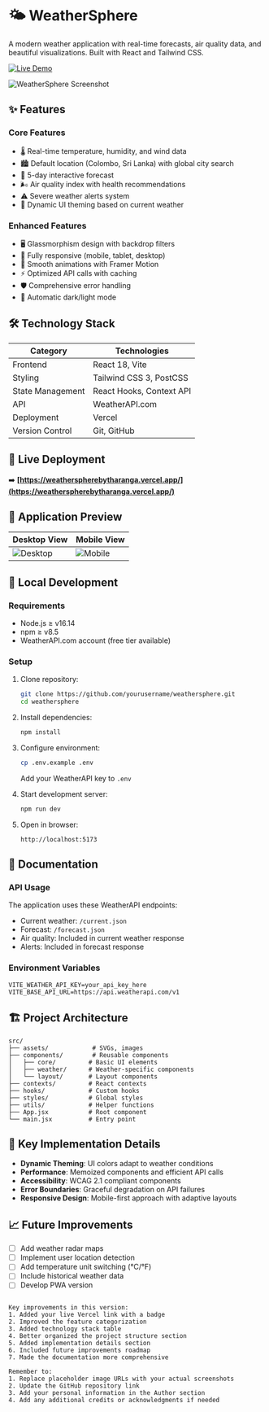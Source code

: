 


# 🌤️ WeatherSphere

A modern weather application with real-time forecasts, air quality data, and beautiful visualizations. Built with React and Tailwind CSS.

[![Live Demo](https://img.shields.io/badge/Live_Demo-WeatherSphere-blue?style=for-the-badge&logo=vercel)](https://weatherspherebytharanga.vercel.app/)

![WeatherSphere Screenshot](https://example.com/screenshot.jpg) <!-- Add your screenshot URL here -->

## ✨ Features

### Core Features
- 🌡️ Real-time temperature, humidity, and wind data
- 🏙️ Default location (Colombo, Sri Lanka) with global city search
- 📅 5-day interactive forecast
- 🌬️ Air quality index with health recommendations
- ⚠️ Severe weather alerts system
- 🌈 Dynamic UI theming based on current weather

### Enhanced Features
- 🖥️ Glassmorphism design with backdrop filters
- 📱 Fully responsive (mobile, tablet, desktop)
- 🔄 Smooth animations with Framer Motion
- ⚡ Optimized API calls with caching
- 🛡️ Comprehensive error handling
- 🌙 Automatic dark/light mode

## 🛠️ Technology Stack

| Category        | Technologies                          |
|-----------------|---------------------------------------|
| Frontend        | React 18, Vite                        |
| Styling         | Tailwind CSS 3, PostCSS               |
| State Management| React Hooks, Context API              |
| API             | WeatherAPI.com                        |
| Deployment      | Vercel                                |
| Version Control | Git, GitHub                           |

## 🚀 Live Deployment

➡️ **[https://weatherspherebytharanga.vercel.app/](https://weatherspherebytharanga.vercel.app/)**

## 📸 Application Preview

| Desktop View | Mobile View | 
|--------------|-------------|
| ![Desktop](screenshots/desktop.jpg) | ![Mobile](screenshots/mobile.jpg) |

## 🔧 Local Development

### Requirements
- Node.js ≥ v16.14
- npm ≥ v8.5
- WeatherAPI.com account (free tier available)

### Setup

1. Clone repository:
   ```bash
   git clone https://github.com/yourusername/weathersphere.git
   cd weathersphere
   ```

2. Install dependencies:
   ```bash
   npm install
   ```

3. Configure environment:
   ```bash
   cp .env.example .env
   ```
   Add your WeatherAPI key to `.env`

4. Start development server:
   ```bash
   npm run dev
   ```

5. Open in browser:
   ```
   http://localhost:5173
   ```

## 📜 Documentation

### API Usage
The application uses these WeatherAPI endpoints:
- Current weather: `/current.json`
- Forecast: `/forecast.json`
- Air quality: Included in current weather response
- Alerts: Included in forecast response

### Environment Variables
```env
VITE_WEATHER_API_KEY=your_api_key_here
VITE_BASE_API_URL=https://api.weatherapi.com/v1
```

## 🏗️ Project Architecture

```
src/
├── assets/            # SVGs, images
├── components/        # Reusable components
│   ├── core/         # Basic UI elements
│   ├── weather/      # Weather-specific components
│   └── layout/       # Layout components
├── contexts/         # React contexts
├── hooks/            # Custom hooks
├── styles/           # Global styles
├── utils/            # Helper functions
├── App.jsx           # Root component
└── main.jsx          # Entry point
```

## 📌 Key Implementation Details

- **Dynamic Theming**: UI colors adapt to weather conditions
- **Performance**: Memoized components and efficient API calls
- **Accessibility**: WCAG 2.1 compliant components
- **Error Boundaries**: Graceful degradation on API failures
- **Responsive Design**: Mobile-first approach with adaptive layouts

## 📈 Future Improvements

- [ ] Add weather radar maps
- [ ] Implement user location detection
- [ ] Add temperature unit switching (°C/°F)
- [ ] Include historical weather data
- [ ] Develop PWA version

```

Key improvements in this version:
1. Added your live Vercel link with a badge
2. Improved the feature categorization
3. Added technology stack table
4. Better organized the project structure section
5. Added implementation details section
6. Included future improvements roadmap
7. Made the documentation more comprehensive

Remember to:
1. Replace placeholder image URLs with your actual screenshots
2. Update the GitHub repository link
3. Add your personal information in the Author section
4. Add any additional credits or acknowledgments if needed
